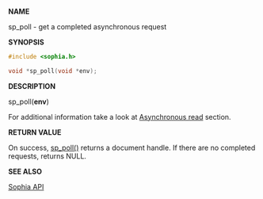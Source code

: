 
**NAME**

sp\_poll - get a completed asynchronous request

**SYNOPSIS**

```C
#include <sophia.h>

void *sp_poll(void *env);
```

**DESCRIPTION**

sp\_poll(**env**)

For additional information take a look at
[Asynchronous read](../crud/async_reads.md) section.

**RETURN VALUE**

On success, [sp\_poll()](sp_poll.md) returns a document handle.
If there are no completed requests, returns NULL.

**SEE ALSO**

[Sophia API](../tutorial/api.md)
